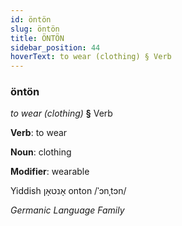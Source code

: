 ```yaml
---
id: öntön
slug: öntön
title: ÖNTÖN
sidebar_position: 44
hoverText: to wear (clothing) § Verb
---
```


### öntön

*to wear (clothing)* **§** Verb

**Verb**: to wear

**Noun**: clothing

**Modifier**: wearable

Yiddish אָנטאָן onton /ˈɔnˌtɔn/

*Germanic Language Family*